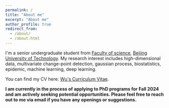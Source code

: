 ```yaml
---
permalink: /
title: "About me"
excerpt: "About me"
author_profile: true
redirect_from: 
  - /about/
  - /about.html
---
```


I'm a senior undergraduate student from [Faculty of science](https://slxy.bjut.edu.cn/), [Beijing University of Technology](https://www.bjut.edu.cn/). My research interest includes high-dimensional data, multivariate change-point detection, gaussian process, biostatistics, epidemic, machine learning, deep learning.


You can find my CV here: [Wu's Curriculum Vitae](../assets/CV-Linlin%20Wu.pdf).

**I am currently in the process of applying to PhD programs for Fall 2024 and am actively seeking potential opportunities. Please feel free to reach out to me via email if you have any openings or suggestions.**

